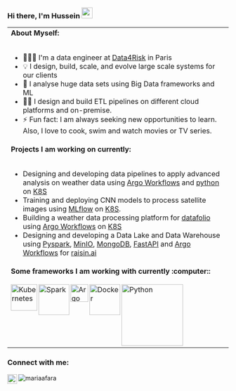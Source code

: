 ### Hi there, I'm Hussein <a href="https://www.linkedin.com/in/husseinawala/" target="_blank"><img src="https://media.giphy.com/media/hvRJCLFzcasrR4ia7z/giphy.gif" width="25px"></a>

<table>
<tr>
<td>
<strong>About Myself:</strong>
<br>
<br>

- 👨🏼‍💻 I'm a data engineer at [Data4Risk](https://www.data4risk.com/) in Paris
- 💡 I design, build, scale, and evolve large scale systems for our clients
- 🔬 I analyse huge data sets using Big Data frameworks and ML
- 👌🏼  I design and build ETL pipelines on different cloud platforms and on-premise.
- ⚡ Fun fact: I am always seeking new opportunities to learn. Also, I love to cook, swim and watch movies or TV series.
</td>
</tr>
<tr>
<td>
<strong>Projects I am working on currently:</strong>
<br>
<br>

- Designing and developing data pipelines to apply advanced analysis on weather data using [Argo Workflows](https://argoproj.github.io/projects/argo) and [python](https://www.python.org/) on [K8S](https://kubernetes.io/)
- Training and deploying CNN models to process satellite images using [MLflow](https://mlflow.org/) on [K8S](https://kubernetes.io/).
- Building a weather data processing platform for [datafolio](https://www.datafolio.io/) using [Argo Workflows](https://argoproj.github.io/projects/argo) on [K8S](https://kubernetes.io/)
- Designing and developing a Data Lake and Data Warehouse using [Pyspark](https://spark.apache.org/docs/latest/api/python/index.html), [MinIO](https://min.io/), [MongoDB](https://www.mongodb.com/), [FastAPI](https://fastapi.tiangolo.com/) and [Argo Workflows](https://argoproj.github.io/projects/argo) for [raisin.ai](https://www.raisin.ai/)
</td>
</tr>
<tr>
<td>
<strong>Some frameworks I am working with currently :computer::</strong>
<br>
<br>
<img align="left" alt="Kubernetes" width="60px" src="https://user-images.githubusercontent.com/19824574/41482054-47a3a702-70a2-11e8-9561-de51c5f71220.png" />
<img align="left" alt="Spark" width="70px" src="https://spark.apache.org/docs/latest/api/python/_static/spark-logo-hd.png" />
<img align="left" alt="Argo Workflows" width="40px" src="https://argoproj.github.io/static/argo-wheel.23b3ad84.png" />
<img align="left" alt="Docker"  width="70px" src="https://www.docker.com/sites/default/files/d8/styles/role_icon/public/2019-07/vertical-logo-monochromatic.png?itok=erja9lKc" />
<img align="left" alt="Python" width="140px" src="https://www.python.org/static/img/python-logo@2x.png" />

</td>
</tr>
</table>


### Connect with me:
[<img align="left" title="LinkedIn" alt="husseinawala | LinkedIn" width="22px" src="https://cdn.jsdelivr.net/npm/simple-icons@v3/icons/linkedin.svg" />][linkedin]

[linkedin]: https://www.linkedin.com/in/husseinawala/
<p align="left"> <img src="https://komarev.com/ghpvc/?username=hussein-awala&color=lightgrey" alt="mariaafara" /> </p></div>
